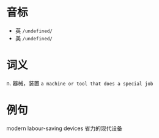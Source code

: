 # 音标

- 英 `/undefined/`
- 美 `/undefined/`

# 词义

n. 器械，装置
`a machine or tool that does a special job`

# 例句

modern labour-saving devices
省力的现代设备


